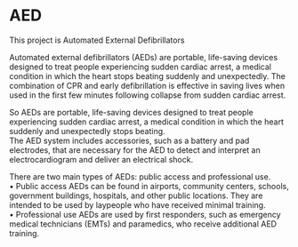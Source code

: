 # AED
This project is Automated External Defibrillators

Automated external defibrillators (AEDs) are portable, life-saving devices designed to treat people experiencing sudden cardiac arrest, a medical condition in which the heart stops beating suddenly and unexpectedly.
The combination of CPR and early defibrillation is effective in saving lives when used in the first few minutes following collapse from sudden cardiac arrest. <br />

So AEDs are portable, life-saving devices designed to treat people experiencing sudden cardiac arrest, a medical condition in which the heart suddenly and unexpectedly stops beating. <br />
The AED system includes accessories, such as a battery and pad electrodes, that are necessary for the AED to detect and interpret an electrocardiogram and deliver an electrical shock.<br /> 

There are two main types of AEDs: public access and professional use. <br />
•	Public access AEDs can be found in airports, community centers, schools, government buildings, hospitals, and other public locations. They are intended to be used by laypeople who have received minimal training.<br />
•	Professional use AEDs are used by first responders, such as emergency medical technicians (EMTs) and paramedics, who receive additional AED training. <br />

